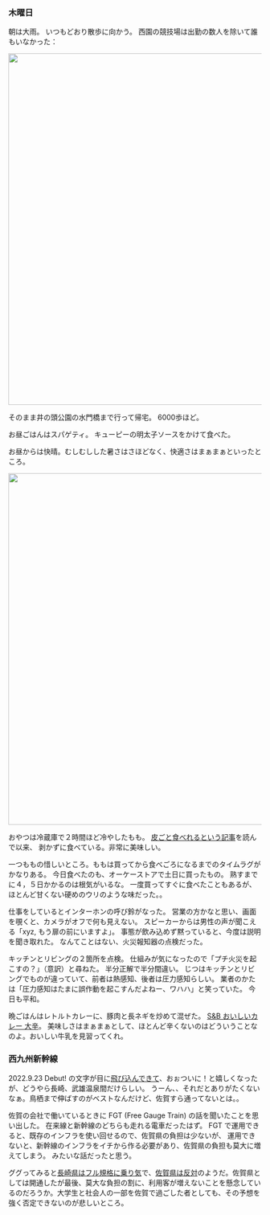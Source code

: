 ### 木曜日

朝は大雨。
いつもどおり散歩に向かう。
西園の競技場は出勤の数人を除いて誰もいなかった：

<img src="https://i.imgur.com/ufwCk13.jpg" width="700">

そのまま井の頭公園の水門橋まで行って帰宅。
6000歩ほど。

お昼ごはんはスパゲティ。
キューピーの明太子ソースをかけて食べた。

お昼からは快晴。むしむしした暑さはさほどなく、快適さはまぁまぁといったところ。

<img src="https://i.imgur.com/QJeJyTh.jpg" width="700">

おやつは冷蔵庫で２時間ほど冷やしたもも。
[皮ごと食べれるという記事](https://chisou-media.jp/posts/1695)を読んで以来、
剥かずに食べている。非常に美味しい。

一つももの惜しいところ。ももは買ってから食べごろになるまでのタイムラグがかなりある。
今日食べたのも、オーケーストアで土日に買ったもの。
熟すまでに４，５日かかるのは根気がいるな。
一度買ってすぐに食べたこともあるが、ほとんど甘くない硬めのウリのような味だった。。

仕事をしているとインターホンの呼び鈴がなった。
営業の方かなと思い、画面を覗くと、カメラがオフで何も見えない。
スピーカーからは男性の声が聞こえる「xyz, もう扉の前にいますよ」。
事態が飲み込めず黙っていると、今度は説明を聞き取れた。
なんてことはない、火災報知器の点検だった。

キッチンとリビングの２箇所を点検。
仕組みが気になったので「プチ火災を起こすの？」（意訳）と尋ねた。
半分正解で半分間違い。
じつはキッチンとリビングでものが違っていて、前者は熱感知、後者は圧力感知らしい。
業者のかたは「圧力感知はたまに誤作動を起こすんだよねー、ワハハ」と笑っていた。
今日も平和。

晩ごはんはレトルトカレーに、豚肉と長ネギを炒めて混ぜた。
[S&B おいしいカレー 大辛](https://www.sbfoods.co.jp/products/detail/15987.html)。
美味しさはまぁまぁとして、ほとんど辛くないのはどういうことなのよ。おいしい牛乳を見習ってくれ。

### 西九州新幹線

2022.9.23 Debut! の文字が目に[飛び込んできて](https://www.jrkyushu.co.jp/train/nishikyushu/)、おぉついに！と嬉しくなったが、どうやら長崎、武雄温泉間だけらしい。
うーん、、それだとありがたくないなぁ。鳥栖まで伸ばすのがベストなんだけど、佐賀すら通ってないとは。。

佐賀の会社で働いているときに FGT (Free Gauge Train) の話を聞いたことを思い出した。
在来線と新幹線のどちらも走れる電車だったはず。
FGT で運用できると、既存のインフラを使い回せるので、佐賀県の負担は少ないが、
運用できないと、新幹線のインフラをイチから作る必要があり、佐賀県の負担も莫大に増えてしまう。
みたいな話だったと思う。

ググってみると[長崎県はフル規格に乗り気](https://shinkansen.pref.nagasaki.jp/news/97)で、[佐賀県は反対](https://toyokeizai.net/articles/-/512809)のようだ。佐賀県としては開通したが最後、莫大な負担の割に、利用客が増えないことを懸念しているのだろうか。大学生と社会人の一部を佐賀で過ごした者としても、その予想を強く否定できないのが悲しいところ。